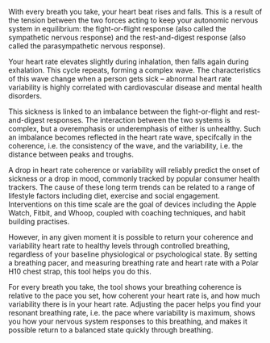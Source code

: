 With every breath you take, your heart beat rises and falls. This is a result of the tension between the two forces acting to keep your autonomic nervous system in equilibrium: the fight-or-flight response (also called the sympathetic nervous response) and the rest-and-digest response (also called the parasympathetic nervous response).

Your heart rate elevates slightly during inhalation, then falls again during exhalation. This cycle repeats, forming a complex wave. The characteristics of this  wave change when a person gets sick – abnormal heart rate variability is highly correlated with cardiovascular disease and mental health disorders.

This sickness is linked to an imbalance between the fight-or-flight and rest-and-digest responses. The interaction between the two systems is complex, but a overemphasis or underemphasis of either is unhealthy. Such an imbalance becomes reflected in the heart rate wave, specifcally in the coherence, i.e. the consistency of the wave, and the variability, i.e. the distance between peaks and troughs.

A drop in heart rate coherence or variability will reliably predict the onset of sickness or a drop in mood, commonly tracked by popular consumer health trackers. The cause of these long term trends can be related to a range of lifestyle factors including diet, exercise and social engagement. Interventions on this time scale are the goal of devices including the Apple Watch, Fitbit, and Whoop, coupled with coaching techniques, and habit building practises.

However, in any given moment it is possible to return your coherence and variability heart rate to healthy levels through controlled breathing, regardless of your baseline physiological or psychological state. By setting a breathing pacer, and measuring breathing rate and heart rate with a Polar H10 chest strap, this tool helps you do this. 

For every breath you take, the tool shows your breathing coherence is relative to the pace you set, how coherent your heart rate is, and how much variability there is in your heart rate. Adjusting the pacer helps you find your resonant breathing rate, i.e. the pace where variability is maximum, shows you how your nervous system responses to this breathing, and makes it possible return to a balanced state quickly through breathing.